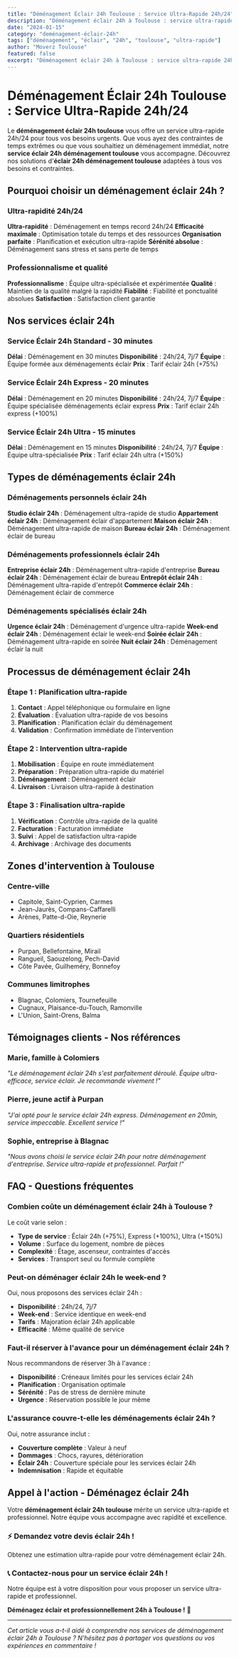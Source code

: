 ```yaml
---
title: "Déménagement Éclair 24h Toulouse : Service Ultra-Rapide 24h/24"
description: "Déménagement éclair 24h à Toulouse : service ultra-rapide 24h/24. Intervention immédiate, équipe disponible, solution instantanée. Devis gratuit."
date: "2024-01-15"
category: "deménagement-éclair-24h"
tags: ["déménagement", "éclair", "24h", "toulouse", "ultra-rapide"]
author: "Moverz Toulouse"
featured: false
excerpt: "Déménagement éclair 24h à Toulouse : service ultra-rapide 24h/24. Intervention immédiate, équipe disponible, solution instantanée."
---
```


# Déménagement Éclair 24h Toulouse : Service Ultra-Rapide 24h/24

Le **déménagement éclair 24h toulouse** vous offre un service ultra-rapide 24h/24 pour tous vos besoins urgents. Que vous ayez des contraintes de temps extrêmes ou que vous souhaitiez un déménagement immédiat, notre **service éclair 24h déménagement toulouse** vous accompagne. Découvrez nos solutions d'**éclair 24h déménagement toulouse** adaptées à tous vos besoins et contraintes.

## Pourquoi choisir un déménagement éclair 24h ?

### Ultra-rapidité 24h/24

**Ultra-rapidité** : Déménagement en temps record 24h/24
**Efficacité maximale** : Optimisation totale du temps et des ressources
**Organisation parfaite** : Planification et exécution ultra-rapide
**Sérénité absolue** : Déménagement sans stress et sans perte de temps

### Professionnalisme et qualité

**Professionnalisme** : Équipe ultra-spécialisée et expérimentée
**Qualité** : Maintien de la qualité malgré la rapidité
**Fiabilité** : Fiabilité et ponctualité absolues
**Satisfaction** : Satisfaction client garantie

## Nos services éclair 24h

### Service Éclair 24h Standard - 30 minutes

**Délai** : Déménagement en 30 minutes
**Disponibilité** : 24h/24, 7j/7
**Équipe** : Équipe formée aux déménagements éclair
**Prix** : Tarif éclair 24h (+75%)

### Service Éclair 24h Express - 20 minutes

**Délai** : Déménagement en 20 minutes
**Disponibilité** : 24h/24, 7j/7
**Équipe** : Équipe spécialisée déménagements éclair express
**Prix** : Tarif éclair 24h express (+100%)

### Service Éclair 24h Ultra - 15 minutes

**Délai** : Déménagement en 15 minutes
**Disponibilité** : 24h/24, 7j/7
**Équipe** : Équipe ultra-spécialisée
**Prix** : Tarif éclair 24h ultra (+150%)

## Types de déménagements éclair 24h

### Déménagements personnels éclair 24h

**Studio éclair 24h** : Déménagement ultra-rapide de studio
**Appartement éclair 24h** : Déménagement éclair d'appartement
**Maison éclair 24h** : Déménagement ultra-rapide de maison
**Bureau éclair 24h** : Déménagement éclair de bureau

### Déménagements professionnels éclair 24h

**Entreprise éclair 24h** : Déménagement ultra-rapide d'entreprise
**Bureau éclair 24h** : Déménagement éclair de bureau
**Entrepôt éclair 24h** : Déménagement ultra-rapide d'entrepôt
**Commerce éclair 24h** : Déménagement éclair de commerce

### Déménagements spécialisés éclair 24h

**Urgence éclair 24h** : Déménagement d'urgence ultra-rapide
**Week-end éclair 24h** : Déménagement éclair le week-end
**Soirée éclair 24h** : Déménagement ultra-rapide en soirée
**Nuit éclair 24h** : Déménagement éclair la nuit

## Processus de déménagement éclair 24h

### Étape 1 : Planification ultra-rapide

1. **Contact** : Appel téléphonique ou formulaire en ligne
2. **Évaluation** : Évaluation ultra-rapide de vos besoins
3. **Planification** : Planification éclair du déménagement
4. **Validation** : Confirmation immédiate de l'intervention

### Étape 2 : Intervention ultra-rapide

1. **Mobilisation** : Équipe en route immédiatement
2. **Préparation** : Préparation ultra-rapide du matériel
3. **Déménagement** : Déménagement éclair
4. **Livraison** : Livraison ultra-rapide à destination

### Étape 3 : Finalisation ultra-rapide

1. **Vérification** : Contrôle ultra-rapide de la qualité
2. **Facturation** : Facturation immédiate
3. **Suivi** : Appel de satisfaction ultra-rapide
4. **Archivage** : Archivage des documents

## Zones d'intervention à Toulouse

### Centre-ville
- Capitole, Saint-Cyprien, Carmes
- Jean-Jaurès, Compans-Caffarelli
- Arènes, Patte-d-Oie, Reynerie

### Quartiers résidentiels
- Purpan, Bellefontaine, Mirail
- Rangueil, Saouzelong, Pech-David
- Côte Pavée, Guilheméry, Bonnefoy

### Communes limitrophes
- Blagnac, Colomiers, Tournefeuille
- Cugnaux, Plaisance-du-Touch, Ramonville
- L'Union, Saint-Orens, Balma

## Témoignages clients - Nos références

### Marie, famille à Colomiers
*"Le déménagement éclair 24h s'est parfaitement déroulé. Équipe ultra-efficace, service éclair. Je recommande vivement !"*

### Pierre, jeune actif à Purpan
*"J'ai opté pour le service éclair 24h express. Déménagement en 20min, service impeccable. Excellent service !"*

### Sophie, entreprise à Blagnac
*"Nous avons choisi le service éclair 24h pour notre déménagement d'entreprise. Service ultra-rapide et professionnel. Parfait !"*

## FAQ - Questions fréquentes

### Combien coûte un déménagement éclair 24h à Toulouse ?

Le coût varie selon :
- **Type de service** : Éclair 24h (+75%), Express (+100%), Ultra (+150%)
- **Volume** : Surface du logement, nombre de pièces
- **Complexité** : Étage, ascenseur, contraintes d'accès
- **Services** : Transport seul ou formule complète

### Peut-on déménager éclair 24h le week-end ?

Oui, nous proposons des services éclair 24h :
- **Disponibilité** : 24h/24, 7j/7
- **Week-end** : Service identique en week-end
- **Tarifs** : Majoration éclair 24h applicable
- **Efficacité** : Même qualité de service

### Faut-il réserver à l'avance pour un déménagement éclair 24h ?

Nous recommandons de réserver 3h à l'avance :
- **Disponibilité** : Créneaux limités pour les services éclair 24h
- **Planification** : Organisation optimale
- **Sérénité** : Pas de stress de dernière minute
- **Urgence** : Réservation possible le jour même

### L'assurance couvre-t-elle les déménagements éclair 24h ?

Oui, notre assurance inclut :
- **Couverture complète** : Valeur à neuf
- **Dommages** : Chocs, rayures, détérioration
- **Éclair 24h** : Couverture spéciale pour les services éclair 24h
- **Indemnisation** : Rapide et équitable

## Appel à l'action - Déménagez éclair 24h

Votre **déménagement éclair 24h toulouse** mérite un service ultra-rapide et professionnel. Notre équipe vous accompagne avec rapidité et excellence.

### ⚡ **Demandez votre devis éclair 24h !**

Obtenez une estimation ultra-rapide pour votre déménagement éclair 24h.

### 📞 **Contactez-nous pour un service éclair 24h !**

Notre équipe est à votre disposition pour vous proposer un service ultra-rapide et professionnel.

**Déménagez éclair et professionnellement 24h à Toulouse !** 🚚

---

*Cet article vous a-t-il aidé à comprendre nos services de déménagement éclair 24h à Toulouse ? N'hésitez pas à partager vos questions ou vos expériences en commentaire !*
